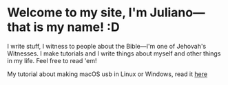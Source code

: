 # Welcome to my site, I'm Juliano—that is my name! :D

I write stuff, I witness to people about the Bible—I'm one of Jehovah's Witnesses. I make tutorials and I write things about myself and other things in my life. Feel free to read 'em!

My tutorial about making macOS usb in Linux or Windows, read it [here](extras/macos_usb.md)
